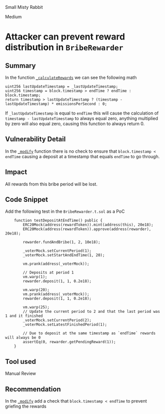 Small Misty Rabbit

Medium

# Attacker can prevent reward distribution in `BribeRewarder`

## Summary
In the function [`_calculateRewards`](https://github.com/sherlock-audit/2024-06-magicsea/blob/main/magicsea-staking/src/rewarders/BribeRewarder.sol#L300) we can see the following math

```solidity
uint256 lastUpdateTimestamp = _lastUpdateTimestamp;
uint256 timestamp = block.timestamp > endTime ? endTime : block.timestamp;
return timestamp > lastUpdateTimestamp ? (timestamp - lastUpdateTimestamp) * emissionsPerSecond : 0;
```

If `_lastUpdateTimestamp` is equal to `endTime` this will cause the calculation of `timestamp - lastUpdateTimestamp` to always equal zero, anything multiplied by zero will also equal zero, causing this function to always return 0.

## Vulnerability Detail

In the [`_modify`](https://github.com/sherlock-audit/2024-06-magicsea/blob/main/magicsea-staking/src/rewarders/BribeRewarder.sol#L260) function there is no check to ensure that `block.timestamp < endTime` causing a deposit at a timestamp that equals `endTime` to go through.

## Impact
All rewards from this bribe period will be lost.

## Code Snippet
Add the following test in the `BribeRewarder.t.sol` as a PoC

```solidity
    function testDepositAtEndTime() public {
        ERC20Mock(address(rewardToken)).mint(address(this), 20e18);
        ERC20Mock(address(rewardToken)).approve(address(rewarder), 20e18);

        rewarder.fundAndBribe(1, 2, 10e18);

        _voterMock.setCurrentPeriod(1);
        _voterMock.setStartAndEndTime(1, 20);

        vm.prank(address(_voterMock));

        // Deposits at period 1
        vm.warp(1);
        rewarder.deposit(1, 1, 0.2e18);

        vm.warp(20);
        vm.prank(address(_voterMock));
        rewarder.deposit(1, 1, 0.2e18);

        vm.warp(25);
        // Update the current period to 2 and that the last period was 1 and it finished
        _voterMock.setCurrentPeriod(2);
        _voterMock.setLatestFinishedPeriod(1);

        // Due to deposit at the same timestamp as `endTime` rewards will always be 0
        assertEq(0, rewarder.getPendingReward(1));
    }
```

## Tool used

Manual Review

## Recommendation

In the [`_modify`](https://github.com/sherlock-audit/2024-06-magicsea/blob/main/magicsea-staking/src/rewarders/BribeRewarder.sol#L260) add a check that `block.timestamp < endTime` to prevent griefing the rewards
